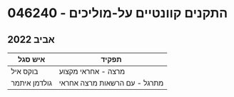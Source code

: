 # 046240 - התקנים קוונטיים על-מוליכים

## אביב 2022

| איש סגל | תפקיד |
| ---- | ---- |
| בוקס איל | מרצה - אחראי מקצוע |
| גולדמן איתמר | מתרגל - עם הרשאות מרצה אחראי |

